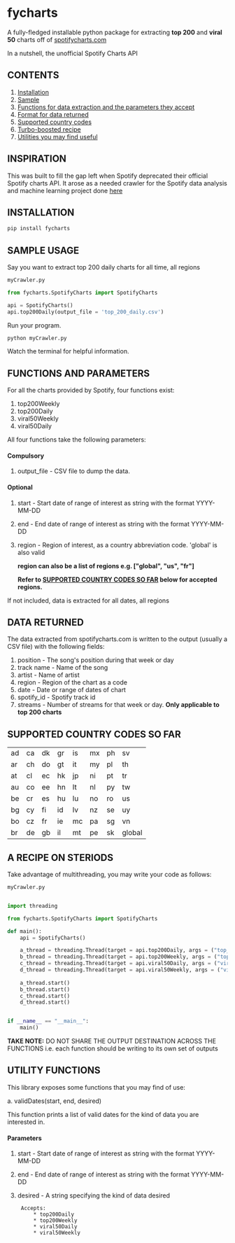 # fycharts
A fully-fledged installable python package for extracting **top 200** and **viral 50** charts off of [spotifycharts.com](http://spotifycharts.com)

In a nutshell, the unofficial Spotify Charts API

## CONTENTS
1. [Installation](#in)
2. [Sample](#sample)
3. [Functions for data extraction and the parameters they accept](#funcs)
4. [Format for data returned](#format)
5. [Supported country codes](#codes)
6. [Turbo-boosted recipe](#turbo)
7. [Utilities you may find useful](#utils)

## INSPIRATION
This was built to fill the gap left when Spotify deprecated their official Spotify charts API. It arose as a needed crawler for the Spotify data analysis and machine learning project done [here](https://kelvingakuo.github.io)

## INSTALLATION <a id= "in"></a>
```bash
pip install fycharts
```

## SAMPLE USAGE <a id= "sample"></a>
Say you want to extract top 200 daily charts for all time, all regions
```python
myCrawler.py

from fycharts.SpotifyCharts import SpotifyCharts

api = SpotifyCharts()
api.top200Daily(output_file = 'top_200_daily.csv')
```
Run your program. 
```bash
python myCrawler.py
```
Watch the terminal for helpful information.

## FUNCTIONS AND PARAMETERS <a id= "funcs"></a>
For all the charts provided by Spotify, four functions exist:
1. top200Weekly
2. top200Daily
3. viral50Weekly
4. viral50Daily

All four functions take the following parameters:
#### Compulsory
1. output_file - CSV file to dump the data. 

#### Optional
1. start - Start date of range of interest as string with the format YYYY-MM-DD
2. end - End date of range of interest as string with the format YYYY-MM-DD
3. region - Region of interest, as a country abbreviation code. 'global' is also valid

    **region can also be a list of regions e.g. ["global", "us", "fr"]**

    **Refer to [SUPPORTED COUNTRY CODES SO FAR](#codes) below for accepted regions.**

If not included, data is extracted for all dates, all regions

## DATA RETURNED  <a id= "format"></a>
The data extracted from spotifycharts.com is written to the output (usually a CSV file) with the following fields:
1. position - The song's position during that week or day
2. track name - Name of the song
3. artist - Name of artist
4. region - Region of the chart as a code
5. date - Date or range of dates of chart
6. spotify_id - Spotify track id
7. streams - Number of streams for that week or day. **Only applicable to top 200 charts**

## SUPPORTED COUNTRY CODES SO FAR  <a id= "codes"></a>
|   |   |   |   |   |   |   |   |
|---|---|---|---|---|---|---|---|
|ad |ca |dk |gr |is |mx |ph |sv |
|ar |ch |do |gt |it |my |pl |th |
|at |cl |ec |hk |jp |ni |pt |tr |
|au |co |ee |hn |lt |nl |py |tw |
|be |cr |es |hu |lu |no |ro |us |
|bg |cy |fi |id |lv |nz |se |uy |
|bo |cz |fr |ie |mc |pa |sg |vn |
|br |de |gb |il |mt |pe |sk |global|

## A RECIPE ON STERIODS  <a id= "turbo"></a>

Take advantage of multithreading, you may write your code as follows:

```python
myCrawler.py


import threading

from fycharts.SpotifyCharts import SpotifyCharts

def main():
    api = SpotifyCharts()

    a_thread = threading.Thread(target = api.top200Daily, args = ("top_200_daily.csv",), kwargs = {"start": "2020-01-03", "end":"2020-01-12", "region": "global"})
    b_thread = threading.Thread(target = api.top200Weekly, args = ("top_200_weekly.csv",), kwargs = {"start": "2020-01-03", "end":"2020-01-12", "region": "global"})
    c_thread = threading.Thread(target = api.viral50Daily, args = ("viral_50_daily.csv",), kwargs = {"start": "2020-01-03", "end":"2020-01-12", "region": "global"})
    d_thread = threading.Thread(target = api.viral50Weekly, args = ("viral_50_weekly.csv",), kwargs = {"start": "2020-01-02", "end":"2020-01-12", "region": "global"})
    
    a_thread.start()
    b_thread.start()
    c_thread.start()
    d_thread.start()


if __name__ == "__main__":
    main()
```

**TAKE NOTE:** DO NOT SHARE THE OUTPUT DESTINATION ACROSS THE FUNCTIONS i.e. each function should be writing to its own set of outputs

## UTILITY FUNCTIONS <a id = "utils"></a>
This library exposes some functions that you may find of use:

a. validDates(start, end, desired)

This function prints a list of valid dates for the kind of data you are interested in.

#### Parameters
1. start - Start date of range of interest as string with the format YYYY-MM-DD
2. end - End date of range of interest as string with the format YYYY-MM-DD
3. desired - A string specifying the kind of data desired

        Accepts:
            * top200Daily
            * top200Weekly
            * viral50Daily
            * viral50Weekly


